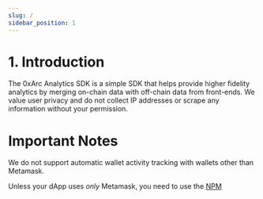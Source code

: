 ```yaml
---
slug: /
sidebar_position: 1
---
```


# 1. Introduction

The 0xArc Analytics SDK is a simple SDK that helps provide higher fidelity analytics by merging on-chain data with off-chain data from front-ends. We value user privacy and do not collect IP addresses or scrape any information without your permission.

# Important Notes

We do not support automatic wallet activity tracking with wallets other than Metamask.

Unless your dApp uses _only_ Metamask, you need to use the [NPM](/installation/installation-npm)
